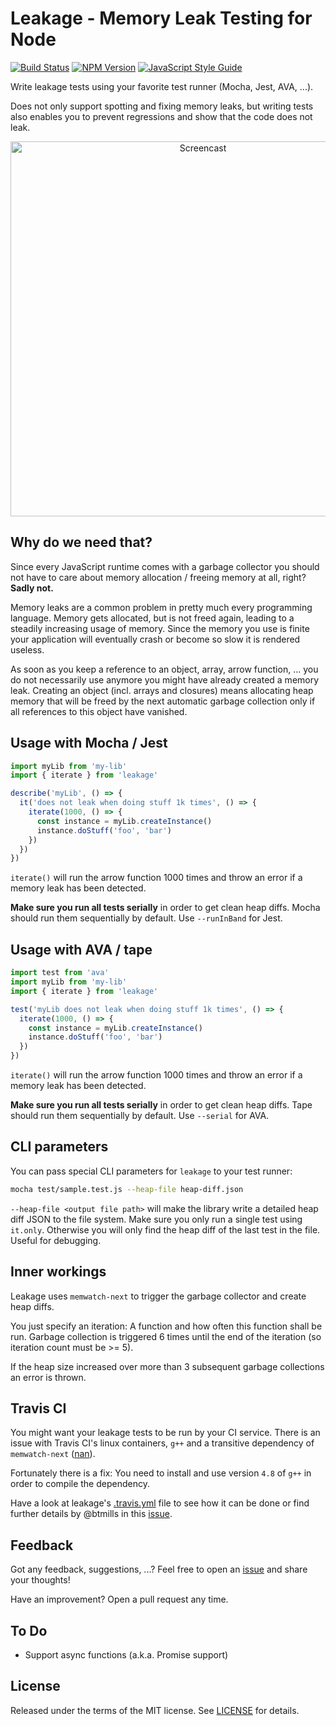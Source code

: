 # Leakage - Memory Leak Testing for Node

[![Build Status](https://travis-ci.org/andywer/leakage.svg?branch=master)](https://travis-ci.org/andywer/leakage) [![NPM Version](https://img.shields.io/npm/v/leakage.svg)](https://www.npmjs.com/package/leakage) [![JavaScript Style Guide](https://img.shields.io/badge/code%20style-standard-brightgreen.svg)](http://standardjs.com/)

Write leakage tests using your favorite test runner (Mocha, Jest, AVA, ...).

Does not only support spotting and fixing memory leaks, but writing tests also enables you to prevent regressions and show that the code does not leak.

<p align="center">
  <img alt="Screencast" width="600px" src="https://github.com/andywer/leakage/raw/master/docs/failing-test.png?raw=true" />
</p>


## Why do we need that?

Since every JavaScript runtime comes with a garbage collector you should not have to care about memory allocation / freeing memory at all, right? **Sadly not.**

Memory leaks are a common problem in pretty much every programming language. Memory gets allocated, but is not freed again, leading to a steadily increasing usage of memory. Since the memory you use is finite your application will eventually crash or become so slow it is rendered useless.

As soon as you keep a reference to an object, array, arrow function, ... you do not necessarily use anymore you might have already created a memory leak. Creating an object (incl. arrays and closures) means allocating heap memory that will be freed by the next automatic garbage collection only if all references to this object have vanished.


## Usage with Mocha / Jest

```js
import myLib from 'my-lib'
import { iterate } from 'leakage'

describe('myLib', () => {
  it('does not leak when doing stuff 1k times', () => {
    iterate(1000, () => {
      const instance = myLib.createInstance()
      instance.doStuff('foo', 'bar')
    })
  })
})
```

`iterate()` will run the arrow function 1000 times and throw an error if a memory leak has been detected.

**Make sure you run all tests serially** in order to get clean heap diffs. Mocha should run them sequentially by default. Use `--runInBand` for Jest.


## Usage with AVA / tape

```js
import test from 'ava'
import myLib from 'my-lib'
import { iterate } from 'leakage'

test('myLib does not leak when doing stuff 1k times', () => {
  iterate(1000, () => {
    const instance = myLib.createInstance()
    instance.doStuff('foo', 'bar')
  })
})
```

`iterate()` will run the arrow function 1000 times and throw an error if a memory leak has been detected.

**Make sure you run all tests serially** in order to get clean heap diffs. Tape should run them sequentially by default. Use `--serial` for AVA.


## CLI parameters

You can pass special CLI parameters for `leakage` to your test runner:

```sh
mocha test/sample.test.js --heap-file heap-diff.json
```

`--heap-file <output file path>` will make the library write a detailed heap diff JSON to the file system. Make sure you only run a single test using `it.only`. Otherwise you will only find the heap diff of the last test in the file. Useful for debugging.


## Inner workings

Leakage uses `memwatch-next` to trigger the garbage collector and create heap diffs.

You just specify an iteration: A function and how often this function shall be run. Garbage collection is triggered 6 times until the end of the iteration (so iteration count must be >= 5).

If the heap size increased over more than 3 subsequent garbage collections an error is thrown.


## Travis CI

You might want your leakage tests to be run by your CI service. There is an issue with Travis CI's linux containers, `g++` and a transitive dependency of `memwatch-next` ([nan](https://www.npmjs.com/package/nan)).

Fortunately there is a fix: You need to install and use version `4.8` of `g++` in order to compile the dependency.

Have a look at leakage's [.travis.yml](./.travis.yml) file to see how it can be done or find further details by @btmills in this [issue](https://github.com/andywer/leakage/issues/4#issuecomment-269449814).


## Feedback

Got any feedback, suggestions, ...? Feel free to open an [issue](https://github.com/andywer/leakage/issues) and share your thoughts!

Have an improvement? Open a pull request any time.


## To Do

* Support async functions (a.k.a. Promise support)


## License

Released under the terms of the MIT license. See [LICENSE](./LICENSE) for details.
